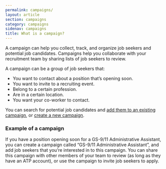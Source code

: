 ```yaml
---
permalink: campaigns/
layout: article
section: campaigns
category: campaigns
sidenav: campaigns
title: What is a campaign?
---
```


A campaign can help you collect, track, and organize job seekers and potential job candidates. Campaigns help you collaborate with your recruitment team by sharing lists of job seekers to review.

A campaign can be a group of job seekers that: 

* You want to contact about a position that’s opening soon.
* You want to invite to a recruiting event.
* Belong to a certain profession.
* Are in a certain location.
* You want your co-worker to contact.

You can search for potential job candidates and [add them to an existing campaign](save), or [create a new campaign](setup). 

### Example of a campaign

If you have a position opening soon for a GS-9/11 Administrative Assistant, you can create a campaign called “GS-9/11 Administrative Assistant”, and add job seekers that you’re interested in to this campaign. You can share this campaign with other members of your team to review (as long as they have an ATP account), or use the campaign to invite job seekers to apply.
